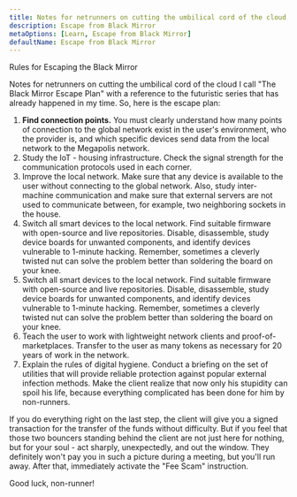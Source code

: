 ```yaml
---
title: Notes for netrunners on cutting the umbilical cord of the cloud, part 2
description: Escape from Black Mirror
metaOptions: [Learn, Escape from Black Mirror]
defaultName: Escape from Black Mirror
---
```


<RoboAcademyText fWeight="500">
  Rules for Escaping the Black Mirror
</RoboAcademyText>

<LessonImages imageClasses="mb"  src='escape-from-black-mirror/BlackMirror-02.png' alt="Escape from Black Mirror symbol" />

Notes for netrunners on cutting the umbilical cord of the cloud I call "The Black Mirror Escape Plan" with a reference to the futuristic series that has already happened in my time. So, here is the escape plan:

1. **Find connection points.** You must clearly understand how many points of connection to the global network exist in the user's environment, who the provider is, and which specific devices send data from the local network to the Megapolis network.
2. Study the IoT - housing infrastructure. Check the signal strength for the communication protocols used in each corner.
3. Improve the local network. Make sure that any device is available to the user without connecting to the global network. Also, study inter-machine communication and make sure that external servers are not used to communicate between, for example, two neighboring sockets in the house.
4. Switch all smart devices to the local network. Find suitable firmware with open-source and live repositories. Disable, disassemble, study device boards for unwanted components, and identify devices vulnerable to 1-minute hacking. Remember, sometimes a cleverly twisted nut can solve the problem better than soldering the board on your knee.
5. Switch all smart devices to the local network. Find suitable firmware with open-source and live repositories. Disable, disassemble, study device boards for unwanted components, and identify devices vulnerable to 1-minute hacking. Remember, sometimes a cleverly twisted nut can solve the problem better than soldering the board on your knee.
6. Teach the user to work with lightweight network clients and proof-of-marketplaces. Transfer to the user as many tokens as necessary for 20 years of work in the network.
7. Explain the rules of digital hygiene. Conduct a briefing on the set of utilities that will provide reliable protection against popular external infection methods. Make the client realize that now only his stupidity can spoil his life, because everything complicated has been done for him by non-runners.

If you do everything right on the last step, the client will give you a signed transaction for the transfer of the funds without difficulty. But if you feel that those two bouncers standing behind the client are not just here for nothing, but for your soul - act sharply, unexpectedly, and out the window. They definitely won't pay you in such a picture during a meeting, but you'll run away. After that, immediately activate the "Fee Scam" instruction.

<RoboAcademyText>
  Good luck, non-runner!
</RoboAcademyText>